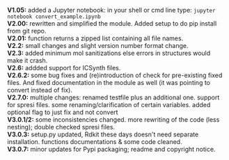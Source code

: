**V1.05:** added a Jupyter notebook: in your shell or cmd line type: `jupyter notebook convert_example.ipynb`<br>
**V2.00:** rewritten and simplified the module. Added setup to do pip install from git repo.<br>
**V2.01:** function returns a zipped list containing all file names.<br>
**V2.2:** small changes and slight version number format change.<br>
**V2.3:** added minimum mol sanitizations else errors in structures would make it crash.<br>
**V2.6:** addded support for ICSynth files.<br>
**V2.6.2:** some bug fixes and (re)introduction of check for pre-existing fixed files. And fixed documentation in the module as well (it was pointing to convert instead of fix).<br>
**V2.7.0:** multiple changes: renamed testfile plus an additional one. support for spresi files. some renaming/clarification of certain variables. added optional flag to just fix and not convert<br>
**V3.0.1/2:** some inconsistencies changed. more rewriting of the code (less nesting); double checked spresi files.<br>
**V3.0.3:** setup.py updated, Rdkit these days doesn't need separate installation. functions documentations & some code cleaned. <br>
**V3.0.7:** minor updates for Pypi packaging; readme and copyright notice.